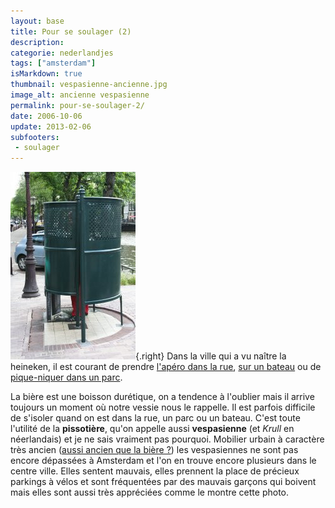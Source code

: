 ```yaml
---
layout: base
title: Pour se soulager (2)
description: 
categorie: nederlandjes
tags: ["amsterdam"]
isMarkdown: true
thumbnail: vespasienne-ancienne.jpg
image_alt: ancienne vespasienne
permalink: pour-se-soulager-2/
date: 2006-10-06
update: 2013-02-06
subfooters:
 - soulager
---
```




![ancienne vespasienne](vespasienne-ancienne.jpg){.right}
Dans la ville qui a vu naître la heineken, il est courant de prendre [l'apéro dans la rue](/revisions-sous-le-soleil), [sur un bateau](/sortie-en-bateau) ou de [pique-niquer dans un parc](/le-vondelpark). 

La bière est une boisson durétique, on a tendence à l'oublier mais il arrive toujours un moment où notre vessie nous le rappelle. Il est parfois difficile de s'isoler quand on est dans la rue, un parc ou un bateau. C'est toute l'utilité de la **pissotière**, qu'on appelle aussi **vespasienne** (et *Krull* en néerlandais) et je ne sais vraiment pas pourquoi. Mobilier urbain à caractère très ancien ([aussi ancien que la bière ?](http://www.orgemont.com/fabrication.php)) les vespasiennes ne sont pas encore dépassées à Amsterdam et l'on en trouve encore plusieurs dans le centre ville. Elles sentent mauvais, elles prennent la place de précieux parkings à vélos et sont fréquentées par des mauvais garçons qui boivent mais elles sont aussi très appréciées comme le montre cette photo.

<!-- post notes:
http://www.theculturedtraveler.com/Archives/AUG2001/En_Pissant.htm
--->
